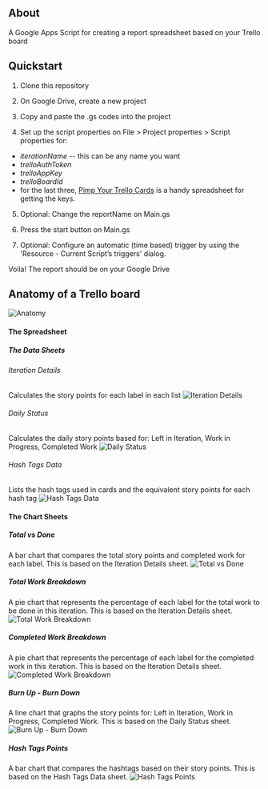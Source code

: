 ## About
A Google Apps Script for creating a report spreadsheet based on your Trello board

## Quickstart 

1. Clone this repository

2. On Google Drive, create a new project

3. Copy and paste the .gs codes into the project 

4. Set up the script properties on File > Project properties > Script properties for:
 - *iterationName* -- this can be any name you want
 - *trelloAuthToken*
 - *trelloAppKey*
 - *trelloBoardId*
 - for the last three, [Pimp Your Trello Cards](http://bit.ly/pimpTrello) is a handy spreadsheet for getting the keys.

5. Optional: Change the reportName on Main.gs

6. Press the start button on Main.gs

7. Optional: Configure an automatic (time based) trigger by using the 'Resource - Current Script’s triggers' dialog.

Voila! The report should be on your Google Drive

## Anatomy of a Trello board
![Anatomy](/images/anatomyoftrelloboard.png)


#### The Spreadsheet
##### The Data Sheets
###### Iteration Details
Calculates the story points for each label in each list
![Iteration Details](/images/iterationdetails.png)

###### Daily Status
Calculates the daily story points based for: Left in Iteration, Work in Progress, Completed Work
![Daily Status](/images/dailystatus.png)


###### Hash Tags Data
Lists the hash tags used in cards and the equivalent story points for each hash tag
![Hash Tags Data](/images/hashtagsdata.png)


#### The Chart Sheets
##### Total vs Done
A bar chart that compares the total story points and completed work for each label. This is based on the Iteration Details sheet.
![Total vs Done](/images/totalvsdone.png)

##### Total Work Breakdown
A pie chart that represents the percentage of each label for the total work to be done in this iteration. This is based on the Iteration Details sheet.
![Total Work Breakdown](/images/totalworkbreakdown.png)

##### Completed Work Breakdown
A pie chart that represents the percentage of each label for the completed work in this iteration. This is based on the Iteration Details sheet.
![Completed Work Breakdown](/images/completedworkbreakdown.png)

##### Burn Up - Burn Down
A line chart that graphs the story points for: Left in Iteration, Work in Progress, Completed Work. This is based on the Daily Status sheet.
![Burn Up - Burn Down](/images/burnupburndown.png)

##### Hash Tags Points
A bar chart that compares the hashtags based on their story points. This is based on the Hash Tags Data sheet.
![Hash Tags Points](/images/hashtagspoints.png)
